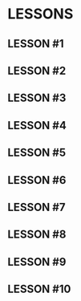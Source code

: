 # LESSONS

## LESSON #1

## LESSON #2

## LESSON #3

## LESSON #4

## LESSON #5

## LESSON #6

## LESSON #7

## LESSON #8

## LESSON #9

## LESSON #10

